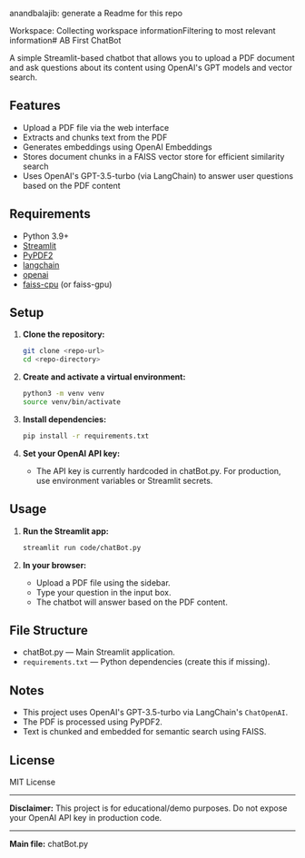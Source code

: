 anandbalajib: generate a Readme for this repo

Workspace: Collecting workspace informationFiltering to most relevant information# AB First ChatBot

A simple Streamlit-based chatbot that allows you to upload a PDF document and ask questions about its content using OpenAI's GPT models and vector search.

## Features

- Upload a PDF file via the web interface
- Extracts and chunks text from the PDF
- Generates embeddings using OpenAI Embeddings
- Stores document chunks in a FAISS vector store for efficient similarity search
- Uses OpenAI's GPT-3.5-turbo (via LangChain) to answer user questions based on the PDF content

## Requirements

- Python 3.9+
- [Streamlit](https://streamlit.io/)
- [PyPDF2](https://pypdf2.readthedocs.io/)
- [langchain](https://python.langchain.com/)
- [openai](https://pypi.org/project/openai/)
- [faiss-cpu](https://github.com/facebookresearch/faiss) (or faiss-gpu)

## Setup

1. **Clone the repository:**
    ```sh
    git clone <repo-url>
    cd <repo-directory>
    ```

2. **Create and activate a virtual environment:**
    ```sh
    python3 -m venv venv
    source venv/bin/activate
    ```

3. **Install dependencies:**
    ```sh
    pip install -r requirements.txt
    ```

4. **Set your OpenAI API key:**
    - The API key is currently hardcoded in chatBot.py. For production, use environment variables or Streamlit secrets.

## Usage

1. **Run the Streamlit app:**
    ```sh
    streamlit run code/chatBot.py
    ```

2. **In your browser:**
    - Upload a PDF file using the sidebar.
    - Type your question in the input box.
    - The chatbot will answer based on the PDF content.

## File Structure

- chatBot.py — Main Streamlit application.
- `requirements.txt` — Python dependencies (create this if missing).

## Notes

- This project uses OpenAI's GPT-3.5-turbo via LangChain's `ChatOpenAI`.
- The PDF is processed using PyPDF2.
- Text is chunked and embedded for semantic search using FAISS.

## License

MIT License

---

**Disclaimer:** This project is for educational/demo purposes. Do not expose your OpenAI API key in production code.

---

**Main file:** chatBot.py
